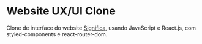 # Website UX/UI Clone
Clone de interface do website [Significa](https://significa.co), usando JavaScript e React.js, com styled-components e react-router-dom.
